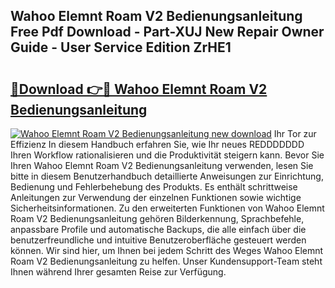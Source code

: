 ## Wahoo Elemnt Roam V2 Bedienungsanleitung Free Pdf Download - Part-XUJ New Repair Owner Guide - User Service Edition ZrHE1

# <h2><a href="http://df0wp2.blite.top/?on=Wahoo+Elemnt+Roam+V2+Bedienungsanleitung">🔗Download 👉🔴 Wahoo Elemnt Roam V2 Bedienungsanleitung</a></h2>

[![Wahoo Elemnt Roam V2 Bedienungsanleitung new download](https://i.imgur.com/lujVjoI.png)](http://df0wp2.blite.top/?on=Wahoo+Elemnt+Roam+V2+Bedienungsanleitung)
Ihr Tor zur Effizienz In diesem Handbuch erfahren Sie, wie Ihr neues REDDDDDDD Ihren Workflow rationalisieren und die Produktivität steigern kann. Bevor Sie Ihren Wahoo Elemnt Roam V2 Bedienungsanleitung verwenden, lesen Sie bitte in diesem Benutzerhandbuch detaillierte Anweisungen zur Einrichtung, Bedienung und Fehlerbehebung des Produkts. Es enthält schrittweise Anleitungen zur Verwendung der einzelnen Funktionen sowie wichtige Sicherheitsinformationen. Zu den erweiterten Funktionen von Wahoo Elemnt Roam V2 Bedienungsanleitung gehören Bilderkennung, Sprachbefehle, anpassbare Profile und automatische Backups, die alle einfach über die benutzerfreundliche und intuitive Benutzeroberfläche gesteuert werden können. Wir sind hier, um Ihnen bei jedem Schritt des Weges Wahoo Elemnt Roam V2 Bedienungsanleitung zu helfen. Unser Kundensupport-Team steht Ihnen während Ihrer gesamten Reise zur Verfügung.
